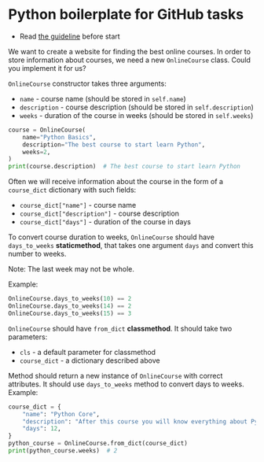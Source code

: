 # Python boilerplate for GitHub tasks

- Read [the guideline](https://github.com/mate-academy/py-task-guideline/blob/main/README.md) before start

We want to create a website for finding the best online courses.
In order to store information about courses, we need a new `OnlineCourse` class.
Could you implement it for us?

`OnlineCourse` constructor takes three arguments:
* `name` - course name (should be stored in `self.name`)
* `description` - course description (should be stored in `self.description`)
* `weeks` - duration of the course in weeks (should be stored in `self.weeks`)

```python
course = OnlineCourse(
    name="Python Basics",
    description="The best course to start learn Python",
    weeks=2,
)
print(course.description)  # The best course to start learn Python
```

Often we will receive information about the course in the form of a `course_dict` dictionary 
with such fields:
* `course_dict["name"]` - course name
* `course_dict["description"]` - course description
* `course_dict["days"]` - duration of the course in days

To convert course duration to weeks, `OnlineCourse` should have `days_to_weeks` **staticmethod**, 
that takes one argument `days` and convert this number to weeks.

Note: The last week may not be whole.

Example:
```python
OnlineCourse.days_to_weeks(10) == 2
OnlineCourse.days_to_weeks(14) == 2
OnlineCourse.days_to_weeks(15) == 3
```

`OnlineCourse` should have `from_dict` **classmethod**. It should take 
two parameters: 
* `cls` - a default parameter for classmethod 
* `course_dict` - a dictionary described above

Method should return a new instance of `OnlineCourse` with correct attributes.
It should use `days_to_weeks` method to convert days to weeks.
Example:
```python
course_dict = {
    "name": "Python Core",
    "description": "After this course you will know everything about Python",
    "days": 12,
}
python_course = OnlineCourse.from_dict(course_dict)
print(python_course.weeks)  # 2
```